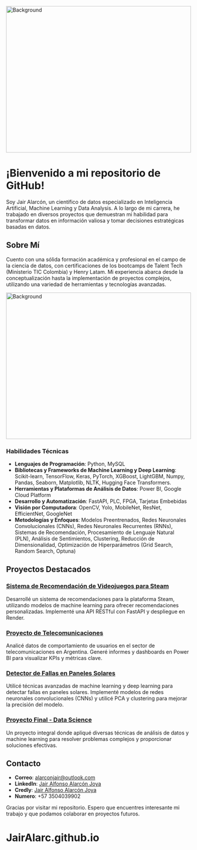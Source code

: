 
<img src="https://image-assets.manpower.volcanic.cloud/api/v1/assets/images/c571cdcead215de25bd00d2303d71afc" alt="Background" width="100%" height="400">

# ¡Bienvenido a mi repositorio de GitHub!

Soy Jair Alarcón, un científico de datos especializado en Inteligencia Artificial, Machine Learning y Data Analysis. A lo largo de mi carrera, he trabajado en diversos proyectos que demuestran mi habilidad para transformar datos en información valiosa y tomar decisiones estratégicas basadas en datos.

## Sobre Mí

Cuento con una sólida formación académica y profesional en el campo de la ciencia de datos, con certificaciones de los bootcamps de Talent Tech (Ministerio TIC Colombia) y Henry Latam. Mi experiencia abarca desde la conceptualización hasta la implementación de proyectos complejos, utilizando una variedad de herramientas y tecnologías avanzadas.

<img src="https://www.analytics.cl/wp-content/uploads/2017/12/AAEAAQAAAAAAAAyEAAAAJDg1ZTIwZTk0LThiZDgtNDczOC1hMDMwLTRmMzc2YjA3NjdkNw-768x494.jpg" alt="Background" width="100%" height="400">

### Habilidades Técnicas

- **Lenguajes de Programación**: Python, MySQL
- **Bibliotecas y Frameworks de Machine Learning y Deep Learning**: Scikit-learn, TensorFlow, Keras, PyTorch, XGBoost, LightGBM, Numpy, Pandas, Seaborn, Matplotlib, NLTK, Hugging Face Transformers.
- **Herramientas y Plataformas de Análisis de Datos**: Power BI, Google Cloud Platform
- **Desarrollo y Automatización**: FastAPI, PLC, FPGA, Tarjetas Embebidas
- **Visión por Computadora**: OpenCV, Yolo, MobileNet, ResNet, EfficientNet, GoogleNet
- **Metodologías y Enfoques**: Modelos Preentrenados, Redes Neuronales Convolucionales (CNNs), Redes Neuronales Recurrentes (RNNs), Sistemas de Recomendación, Procesamiento de Lenguaje Natural (PLN), Análisis de Sentimientos, Clustering, Reducción de Dimensionalidad, Optimización de Hiperparámetros (Grid Search, Random Search, Optuna)

## Proyectos Destacados

### [Sistema de Recomendación de Videojuegos para Steam](https://github.com/JairAlarc/RECOMENDACIONES-STEAM)

Desarrollé un sistema de recomendaciones para la plataforma Steam, utilizando modelos de machine learning para ofrecer recomendaciones personalizadas. Implementé una API RESTful con FastAPI y despliegue en Render.

### [Proyecto de Telecomunicaciones](https://github.com/JairAlarc/TELECOMUNICACIONES)

Analicé datos de comportamiento de usuarios en el sector de telecomunicaciones en Argentina. Generé informes y dashboards en Power BI para visualizar KPIs y métricas clave.

### [Detector de Fallas en Paneles Solares](https://github.com/JairAlarc/Detector_Fallas_Panel_Solar)

Utilicé técnicas avanzadas de machine learning y deep learning para detectar fallas en paneles solares. Implementé modelos de redes neuronales convolucionales (CNNs) y utilicé PCA y clustering para mejorar la precisión del modelo.

### [Proyecto Final - Data Science](https://github.com/JairAlarc/Proyecto-final)

Un proyecto integral donde apliqué diversas técnicas de análisis de datos y machine learning para resolver problemas complejos y proporcionar soluciones efectivas.

## Contacto

- **Correo**: alarconjair@outlook.com
- **LinkedIn**: [Jair Alfonso Alarcón Joya](https://www.linkedin.com/in/jair-alfonso-alarcon-joya-71330926a)
- **Credly**: [Jair Alfonso Alarcón Joya](https://www.credly.com/users/jair-alarcon/edit)
- **Numero**: +57 3504039902

Gracias por visitar mi repositorio. Espero que encuentres interesante mi trabajo y que podamos colaborar en proyectos futuros.
# JairAlarc.github.io
